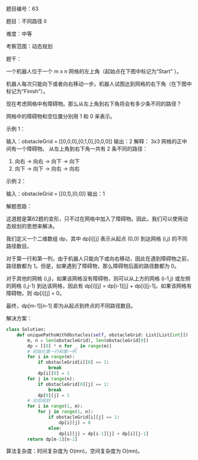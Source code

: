 题目编号：63

题目：不同路径 II

难度：中等

考察范围：动态规划

题干：

一个机器人位于一个 m x n 网格的左上角（起始点在下图中标记为“Start” ）。

机器人每次只能向下或者向右移动一步。机器人试图达到网格的右下角（在下图中标记为“Finish”）。

现在考虑网格中有障碍物。那么从左上角到右下角将会有多少条不同的路径？

网格中的障碍物和空位置分别用 1 和 0 来表示。

示例 1：

输入：obstacleGrid = [[0,0,0],[0,1,0],[0,0,0]]
输出：2
解释：
3x3 网格的正中间有一个障碍物。
从左上角到右下角一共有 2 条不同的路径：
1. 向右 -> 向右 -> 向下 -> 向下
2. 向下 -> 向下 -> 向右 -> 向右

示例 2：

输入：obstacleGrid = [[0,1],[0,0]]
输出：1

解题思路：

这道题是第62题的变形，只不过在网格中加入了障碍物。因此，我们可以使用动态规划的思想来解决。

我们定义一个二维数组 dp，其中 dp[i][j] 表示从起点 (0,0) 到达网格 (i,j) 的不同路径数目。

对于第一行和第一列，由于机器人只能向下或向右移动，因此在遇到障碍物之前，路径数都为 1。但是，如果遇到了障碍物，那么障碍物后面的路径数都为 0。

对于其他的网格 (i,j)，如果该网格没有障碍物，则可以从上方的网格 (i-1,j) 或左侧的网格 (i,j-1) 到达该网格，因此有 dp[i][j] = dp[i-1][j] + dp[i][j-1]。如果该网格有障碍物，则 dp[i][j] = 0。

最终，dp[m-1][n-1] 即为从起点到终点的不同路径数目。

解决方案：

```python
class Solution:
    def uniquePathsWithObstacles(self, obstacleGrid: List[List[int]]) -> int:
        m, n = len(obstacleGrid), len(obstacleGrid[0])
        dp = [[0] * n for _ in range(m)]
        # 初始化第一行和第一列
        for i in range(m):
            if obstacleGrid[i][0] == 1:
                break
            dp[i][0] = 1
        for j in range(n):
            if obstacleGrid[0][j] == 1:
                break
            dp[0][j] = 1
        # 动态规划
        for i in range(1, m):
            for j in range(1, n):
                if obstacleGrid[i][j] == 1:
                    dp[i][j] = 0
                else:
                    dp[i][j] = dp[i-1][j] + dp[i][j-1]
        return dp[m-1][n-1]
```

算法复杂度：时间复杂度为 O(mn)，空间复杂度为 O(mn)。